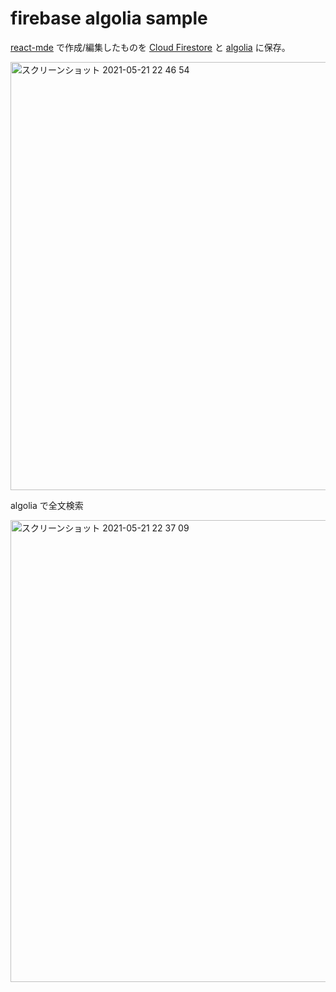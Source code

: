 # firebase algolia sample

[react-mde](https://github.com/andrerpena/react-mde) で作成/編集したものを [Cloud Firestore](https://firebase.google.com/docs/firestore?hl=ja) と [algolia](https://www.algolia.com/) に保存。

<img width="685" alt="スクリーンショット 2021-05-21 22 46 54" src="https://user-images.githubusercontent.com/11408909/119147396-83875300-ba86-11eb-9942-857c79a97207.png">

algolia で全文検索

<img width="739" alt="スクリーンショット 2021-05-21 22 37 09" src="https://user-images.githubusercontent.com/11408909/119145959-1de69700-ba85-11eb-9d48-233c0af1a6a7.png">
